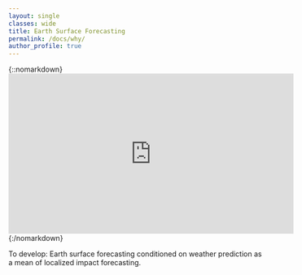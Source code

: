 ```yaml
---
layout: single
classes: wide
title: Earth Surface Forecasting
permalink: /docs/why/
author_profile: true
---
```


{::nomarkdown}<iframe width="560" height="315" src="https://www.youtube.com/embed/sumLCeZ92Hk" frameborder="0" allow="accelerometer; autoplay; clipboard-write; encrypted-media; gyroscope; picture-in-picture" allowfullscreen></iframe>{:/nomarkdown}

To develop: Earth surface forecasting conditioned on weather prediction as a mean of localized impact forecasting.
